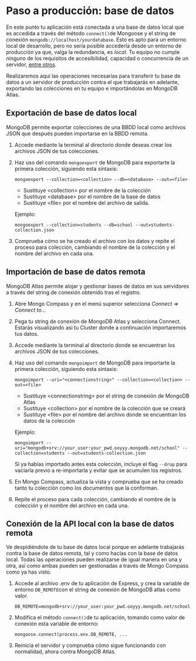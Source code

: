 

# Paso a producción: base de datos

En este punto tu aplicación está conectada a una base de datos local que es accedida a través del método `connect()`de Mongoose y el string de conexión `mongodb://localhost/yourdatabase`. Esto es apto para un entorno local de desarrollo, pero no sería posible accederla desde un entorno de producción ya que, valga la redundancia, es *local*. Tu equipo no cumple ninguno de los requisitos de accesibilidad, capacidad o concurrencia de un servidor, [entre otros](https://preview.my.ironhack.com/lms/courses/course-v1:IRONHACK+WDFT+202008_MAD/units/ironhack-course-chapter_3-sequential_1-vertical#Introduction-to-Databases). 

Realizaremos aquí las operaciones necesarias para transferir tu base de datos a un servidor de producción contra el que trabajarás en adelante, exportando las colecciones en tu equipo e importándolas en MongoDB Atlas.

## Exportación de base de datos local

MongoDB permite exportar colecciones de una BBDD local como archivos JSON que después pueden importarse en la BBDD remota. 

1. Accede mediante la terminal al directorio donde deseas crear los archivos JSON de tus colecciones.
2. Haz uso del comando `mongoexport` de MongoDB para exportarte la primera colección, siguiendo esta sintaxis:

   `mongoexport --collection=<collection> --db=<database> --out=<file>`
    
    - Sustituye &lt;collection> por el nombre de la colección
    - Sustituye &lt;database> por el nombre de la base de datos
    - Sustituye &lt;file> por el nombre del archivo de salida.

   Ejemplo:
 
     `mongoexport --collection=students --db=school --out=students-collection.json`

3. Comprueba cómo se ha creado el archivo con los datos y repite el proceso para colección, cambiando el nombre de la colección y el nombre del archivo en cada una.



## Importación de base de datos remota

MongoDB Atlas permite alojar y gestionar bases de datos en sus servidores a través del string de conexión obtenido tras el registro.

1. Abre Mongo Compass y en el menú superior selecciona *Connect => Connect to...*
2. Pega tu string de conexión de MongoDB Atlas y selecciona Connect. Estarás visualizando asi tu Cluster donde a continuación importaremos tus datos. 
3. Accede mediante la terminal al directorio donde se encuentran los archivos JSON de tus colecciones.
4. Haz uso del comando `mongoimport` de MongoDB para importarte la primera colección, siguiendo esta sintaxis:

   `mongoimport --uri="<connectionstring>" --collection=<collection> --out=<file>`
    
    - Sustituye &lt;connectionstring> por el string de conexión de MongoDB Atlas 
    - Sustituye &lt;collection> por el nombre de la colección que se creará
    - Sustituye &lt;file> por el nombre del archivo donde se encuentran los datos de la colección

   Ejemplo:
 
     `mongoimport --uri="mongodb+srv://your_user:your_pwd.ooyyy.mongodb.net/school" --collection=students --out=students-collection.json`
     
     Si ya habías importado antes esta colección, incluye el flag `--drop` para vaciarla previo a re-importarla y evitar que se acumulen los registros.

5. En Mongo Compass, actualiza la vista y comprueba que se ha creado tanto tu colección como los documentos que la conforman.
6. Repite el proceso para cada colección, cambiando el nombre de la colección y el nombre del archivo en cada una.


## Conexión de la API local con la base de datos remota

Ve despidiéndote de tu base de datos local porque en adelante trabajarás contra la base de datos remota, tal y como hacías con la base de datos local. Todas las operaciones pueden realizarse de igual manera en una y otra, así como ambas pueden ser gestionadas a través de Mongo Compass como ya has visto.

1. Accede al archivo .env de tu aplicación de Express, y crea la variable de entorno `DB_REMOTE`con el string de conexión de MongoDB atlas como valor. 

    `DB_REMOTE=mongodb+srv://your_user:your_pwd.ooyyy.mongodb.net/school`

2. Modifica el método `connect()`de tu aplicación, tomando como valor de conexión esta variable de entorno:

    `mongoose.connect(process.env.DB_REMOTE, ...`

3. Reinicia el servidor y comprueba cómo sigue funcionando con normalidad, ahora contra MongoDB Atlas.
